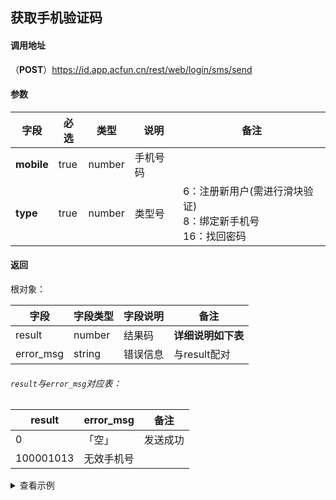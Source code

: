## 获取手机验证码

#### 调用地址

（**POST**）https://id.app.acfun.cn/rest/web/login/sms/send

#### 参数

| 字段         | 必选   | 类型     | 说明   | 备注                                          |
| ---------- | ---- | ------ | ---- | ------------------------------------------- |
| **mobile** | true | number | 手机号码 |                                             |
| **type**   | true | number | 类型号  | 6：注册新用户(需进行滑块验证)<br />8：绑定新手机号<br />16：找回密码 |

#### 返回

根对象：

| 字段        | 字段类型   | 字段说明 | 备注          |
| --------- | ------ | ---- | ----------- |
| result    | number | 结果码  | **详细说明如下表** |
| error_msg | string | 错误信息 | 与result配对   |

###### `result`与`error_msg`对应表：

| result    | error_msg | 备注   |
| --------- | --------- | ---- |
| 0         | 「空」       | 发送成功 |
| 100001013 | 无效手机号     |      |

<details>
<summary>查看示例</summary>

```bash
curl 'https://id.app.acfun.cn/rest/web/login/sms/send' \
    -X POST \
    -H 'User-Agent: Mozilla/5.0 (Macintosh; Intel Mac OS X 10_13_6) AppleWebKit/537.36 (KHTML, like Gecko) Chrome/97.0.4692.99 Safari/537.36' \
    -H 'Accept: application/json, text/plain, */*' \
    -H 'Referer: https://www.acfun.cn/' \
    -H 'Content-Type: application/x-www-form-urlencoded' \
    --data-raw 'mobile=手机号码(177xxxx0585)&type=类型号(16)'
```

<details>
